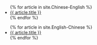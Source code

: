 <ul>
    {% for article in site.Chinese-English %}
        <li><a href="{{article.url}}" target="_blank">{{ article.title }}</a></li>
    {% endfor %}
</ul>

<ul>
    {% for article in site.English-Chinese %}
        <li><a href="{{article.url}}" target="_blank">{{ article.title }}</a></li>
    {% endfor %}
</ul>

